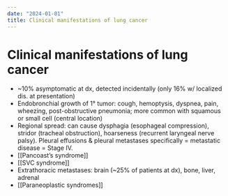 ```yaml
---
date: "2024-01-01"
title: Clinical manifestations of lung cancer
---
```


# Clinical manifestations of lung cancer

* ~10% asymptomatic at dx, detected incidentally (only 16% w/ localized dis. at presentation)
* Endobronchial growth of 1° tumor: cough, hemoptysis, dyspnea, pain, wheezing, post-obstructive pneumonia; more common with squamous or small cell (central location)
* Regional spread: can cause dysphagia (esophageal compression), stridor (tracheal obstruction), hoarseness (recurrent laryngeal nerve palsy). Pleural effusions & pleural metastases specifically = metastatic disease = Stage IV.
* [[Pancoast’s syndrome]]
* [[SVC syndrome]] 
* Extrathoracic metastases: brain (~25% of patients at dx), bone, liver, adrenal
* [[Paraneoplastic syndromes]]


